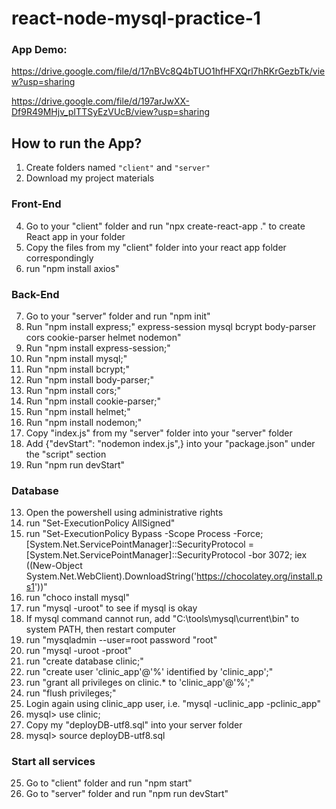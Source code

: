 # react-node-mysql-practice-1
### App Demo:

https://drive.google.com/file/d/17nBVc8Q4bTUO1hfHFXQrl7hRKrGezbTk/view?usp=sharing

https://drive.google.com/file/d/197arJwXX-Df9R49MHjv_pITTSyEzVUcB/view?usp=sharing

## How to run the App?

1. Create folders named ```"client"``` and ```"server"```
2. Download my project materials

### Front-End

4. Go to your "client" folder and run "npx create-react-app ." to create React app in your folder
5. Copy the files from my "client" folder into your react app folder correspondingly
6. run "npm install axios"

### Back-End

7. Go to your "server" folder and run "npm init"
8. Run "npm install express;" express-session mysql bcrypt body-parser cors cookie-parser helmet nodemon"
9. Run "npm install express-session;"
10. Run "npm install mysql;"
11. Run "npm install bcrypt;"
12. Run "npm install body-parser;"
13. Run "npm install cors;"
14. Run "npm install cookie-parser;"
15. Run "npm install helmet;"
16. Run "npm install nodemon;"
17. Copy "index.js" from my "server" folder into your "server" folder
18. Add {"devStart": "nodemon index.js",} into your "package.json" under the "script" section
19. Run "npm run devStart"

### Database

13. Open the powershell using administrative rights
14. run "Set-ExecutionPolicy AllSigned"
15. run "Set-ExecutionPolicy Bypass -Scope Process -Force; [System.Net.ServicePointManager]::SecurityProtocol = [System.Net.ServicePointManager]::SecurityProtocol -bor 3072; iex ((New-Object System.Net.WebClient).DownloadString('https://chocolatey.org/install.ps1'))"
16. run "choco install mysql"
17. run "mysql -uroot" to see if mysql is okay
18. If mysql command cannot run, add "C:\tools\mysql\current\bin" to system PATH, then restart computer
19. run "mysqladmin --user=root password "root"
20. run "mysql -uroot -proot"
21. run "create database clinic;"
22. run "create user 'clinic_app'@'%' identified by 'clinic_app';"
23. run "grant all privileges on clinic.* to 'clinic_app'@'%';"
24. run "flush privileges;"
25. Login again using clinic_app user, i.e. "mysql -uclinic_app -pclinic_app"
26. mysql> use clinic;
27. Copy my "deployDB-utf8.sql" into your server folder
28. mysql> source deployDB-utf8.sql

### Start all services

25. Go to "client" folder and run "npm start"
26. Go to "server" folder and run "npm run devStart"
